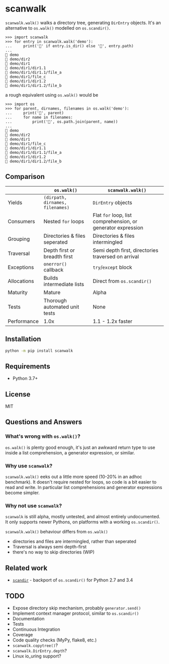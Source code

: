 scanwalk
========

`scanwalk.walk()` walks a directory tree, generating `DirEntry` objects.
It's an alternative to `os.walk()` modelled on `os.scandir()`.

```pycon
>>> import scanwalk
>>> for entry in scanwalk.walk('demo'):
...     print('📁' if entry.is_dir() else '📄', entry.path)
...
📁 demo
📁 demo/dir2
📁 demo/dir1
📁 demo/dir1/dir1.1
📄 demo/dir1/dir1.1/file_a
📄 demo/dir1/file_c
📁 demo/dir1/dir1.2
📄 demo/dir1/dir1.2/file_b
```

a rough equivalent using `os.walk()` would be

```pycon
>>> import os
>>> for parent, dirnames, filenames in os.walk('demo'):
...     print('📁', parent)
...     for name in filenames:
...         print('📄', os.path.join(parent, name))
...
📁 demo
📁 demo/dir2
📁 demo/dir1
📄 demo/dir1/file_c
📁 demo/dir1/dir1.1
📄 demo/dir1/dir1.1/file_a
📁 demo/dir1/dir1.2
📄 demo/dir1/dir1.2/file_b
```

## Comparison

|             | `os.walk()`                          | `scanwalk.walk()`                                  |
|-------------|--------------------------------------|----------------------------------------------------|
| Yields      | `(dirpath, dirnames, filenames)`     | `DirEntry` objects                                 |
| Consumers   | Nested `for` loops                   | Flat `for` loop, list comprehension, or generator expression |
| Grouping    | Directories & files seperated        | Directories & files intermingled                   |
| Traversal   | Depth first or breadth first         | Semi depth first, directories traversed on arrival |
| Exceptions  | `onerror()` callback                 | `try`/`except` block                               |
| Allocations | Builds intermediate lists            | Direct from `os.scandir()`                         |
| Maturity    | Mature                               | Alpha                                              |
| Tests       | Thorough automated unit tests        | None                                               |
| Performance | 1.0x                                 | 1.1 - 1.2x faster                                  |

## Installation

```sh
python -m pip install scanwalk
```

## Requirements

- Python 3.7+

## License

MIT

## Questions and Answers

### What's wrong with `os.walk()`?

`os.walk()` is plenty good enough, it's just an awkward return type to use
inside a list comprehension, a generator expression, or similar.

### Why use `scanwalk`?
`scanwalk.walk()` eeks out a little more speed (10-20% in an adhoc benchmark).
It doesn't require nested for loops, so code is a bit easier to read and write.
In particular list comprehensions  and generator expressions become simpler.

### Why not use `scanwalk`?
`scanwalk` is still alpha, mostly untested, and almost entirely undocumented.
It only supports newer Pythons, on platforms with a working `os.scandir()`.

`scanwalk.walk()` behaviour differs from `os.walk()`
- directories and files are intermingled, rather than seperated
- Traversal is always semi depth-first
- there's no way to skip directories (WIP)

## Related work

- [`scandir`](https://pypi.org/project/scandir/) - backport of `os.scandir()`
  for Python 2.7 and 3.4

## TODO

- Expose directory skip mechanism, probably `generator.send()`
- Implement context manager protocol, similar to `os.scandir()`
- Documentation
- Tests
- Continuous Integration
- Coverage
- Code quality checks (MyPy, flake8, etc.)
- `scanwalk.copytree()`?
- `scanwalk.DirEntry.depth`?
- Linux io_uring support?

